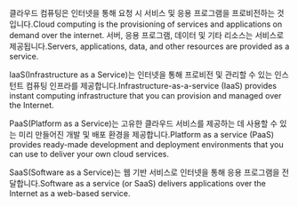 <span data-ttu-id="3f7dc-101">클라우드 컴퓨팅은 인터넷을 통해 요청 시 서비스 및 응용 프로그램을 프로비전하는 것입니다.</span><span class="sxs-lookup"><span data-stu-id="3f7dc-101">Cloud computing is the provisioning of services and applications on demand over the internet.</span></span> <span data-ttu-id="3f7dc-102">서버, 응용 프로그램, 데이터 및 기타 리소스는 서비스로 제공됩니다.</span><span class="sxs-lookup"><span data-stu-id="3f7dc-102">Servers, applications, data, and other resources are provided as a service.</span></span> 

<span data-ttu-id="3f7dc-103">IaaS(Infrastructure as a Service)는 인터넷을 통해 프로비전 및 관리할 수 있는 인스턴트 컴퓨팅 인프라를 제공합니다.</span><span class="sxs-lookup"><span data-stu-id="3f7dc-103">Infrastructure-as-a-service (IaaS) provides instant computing infrastructure that you can provision and managed over the Internet.</span></span>

<span data-ttu-id="3f7dc-104">PaaS(Platform as a Service)는 고유한 클라우드 서비스를 제공하는 데 사용할 수 있는 미리 만들어진 개발 및 배포 환경을 제공합니다.</span><span class="sxs-lookup"><span data-stu-id="3f7dc-104">Platform as a service (PaaS) provides ready-made development and deployment environments that you can use to deliver your own cloud services.</span></span>

<span data-ttu-id="3f7dc-105">SaaS(Software as a Service)는 웹 기반 서비스로 인터넷을 통해 응용 프로그램을 전달합니다.</span><span class="sxs-lookup"><span data-stu-id="3f7dc-105">Software as a service (or SaaS) delivers applications over the Internet as a web-based service.</span></span>
